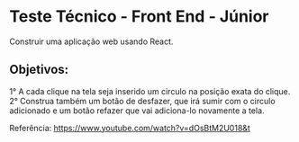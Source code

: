 # Teste Técnico - Front End - Júnior
Construir uma aplicação web usando React.

## Objetivos:
1° A cada clique na tela seja inserido um circulo na posição exata do clique.
2° Construa também um botão de desfazer, que irá sumir com o circulo adicionado e um botão refazer que vai adiciona-lo novamente a tela.

Referência: https://www.youtube.com/watch?v=dOsBtM2U018&t